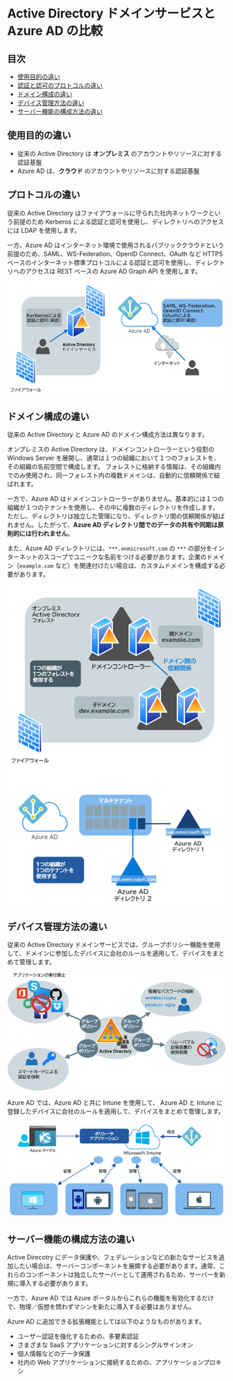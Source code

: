 # Active Directory ドメインサービスと Azure AD の比較

## 目次

- [使用目的の違い](#usage)
- [認証と認可のプロトコルの違い](#protocol)
- [ドメイン構成の違い](#domain)
- [デバイス管理方法の違い](#device-management)
- [サーバー機能の構成方法の違い](#service-features)

## <a id="usage">使用目的の違い</a>

- 従来の Active Directory は **オンプレミス** のアカウントやリソースに対する認証基盤
- Azure AD は、**クラウド** のアカウントやリソースに対する認証基盤

## <a id="protocol">プロトコルの違い</a>

従来の Active Directory はファイアウォールに守られた社内ネットワークという前提のため Kerberos による認証と認可を使用し、ディレクトリへのアクセスには LDAP を使用します。

一方、Azure AD はインターネット環境で使用されるパブリッククラウドという前提のため、SAML、WS-Federation、OpenID Connect、OAuth など HTTPS ベースのインターネット標準プロトコルによる認証と認可を使用し、ディレクトリへのアクセスは REST ベースの Azure AD Graph API を使用します。

![プロトコルの違い](AD-Protocol.png)

## <a id="domain">ドメイン構成の違い</a>

従来の Active Directory と Azure AD のドメイン構成方法は異なります。

オンプレミスの Active Directory は、ドメインコントローラーという役割の Windows Server を展開し、通常は１つの組織において１つのフォレストを、その組織の名前空間で構成します。
フォレストに格納する情報は、その組織内でのみ使用され、同一フォレスト内の複数ドメインは、自動的に信頼関係で結ばれます。

一方で、Azure AD はドメインコントローラーがありません。基本的には１つの組織が１つのテナントを使用し、その中に複数のディレクトリを作成します。
ただし、ディレクトリは独立した管理になり、ディレクトリ間の信頼関係が結ばれません。したがって、**Azure AD ディレクトリ間でのデータの共有や同期は原則的には行われません**。

また、Azure AD ディレクトリには、`***.onmicrosoft.com` の `***` の部分をインターネットのスコープでユニークな名前をつける必要があります。企業のドメイン（`example.com` など）を関連付けたい場合は、カスタムドメインを構成する必要があります。

![ドメイン構成の違い](AD-Domain-Organization.png)

## <a id="device-management">デバイス管理方法の違い</a>

従来の Active Directory ドメインサービスでは、グループポリシー機能を使用して、ドメインに参加したデバイスに会社のルールを適用して、デバイスをまとめて管理します。

![Active Directory のグループポリシー](AD-Device-Management.png)

Azure AD では、Azure AD と共に Intune を使用して、 Azure AD と Intune に登録したデバイスに会社のルールを適用して、デバイスをまとめて管理します。

![Intune によるデバイス管理](AD-Intune-Management.png)

## <a id="service-features">サーバー機能の構成方法の違い</a>

Active Direcotry にデータ保護や、フェデレーションなどの新たなサービスを追加したい場合は、サーバーコンポーネントを展開する必要があります。通常、これらのコンポーネントは独立したサーバーとして運用されるため、サーバーを新規に導入する必要があります。

一方で、Azure AD では Azure ポータルからこれらの機能を有効化するだけで、物理／仮想を問わずマシンを新たに導入する必要はありません。

Azure AD に追加できる拡張機能としては以下のようなものがあります。

- ユーザー認証を強化するための、多要素認証
- さまざまな SaaS アプリケーションに対するシングルサインオン
- 個人情報などのデータ保護
- 社内の Web アプリケーションに接続するための、アプリケーションプロキシ

